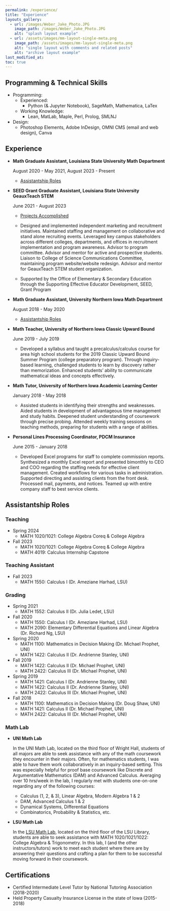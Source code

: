 ```yaml
---
permalink: /experience/
title: "Experience"
layouts_gallery:
  - url: /images/Weber_Jake_Photo.JPG
    image_path: /images/Weber_Jake_Photo.JPG
    alt: "splash layout example"
  - url: /assets/images/mm-layout-single-meta.png
    image_path: /assets/images/mm-layout-single-meta.png
    alt: "single layout with comments and related posts"
    alt: "archive layout example"
last_modified_at: 
toc: true
---
```


## Programming & Technical Skills

- Programming:
    - Experienced:
        - Python (& Jupyter Notebook), SageMath, Mathematica, LaTex
    - Working Knowledge:
        - Lean, MatLab, Maple, Perl, Prolog, SMLNJ
- Design:
    - Photoshop Elements, Adobe InDesign, OMNI CMS (email and web design), Canva

## Experience

- **Math Graduate Assistant, Louisiana State University Math Department**

    <i class="fa fa-calendar fa-fw w3-margin-right"></i> August 2020 - May 2021, August 2023 - Present

    - [Assistantship Roles](#assistantship-roles)

- **SEED Grant Graduate Assistant, Louisiana State University GeauxTeach STEM**
        
    <i class="fa fa-calendar fa-fw w3-margin-right"></i> June 2021 - August 2023

    - [Projects Accomplished](/projects/#lsu-geauxteach-stem)

    - Designed and implemented independent marketing and recruitment initiatives. Maintained staffing and management on collaborative and stand alone recruiting events. Leveraged key campus stakeholders across different colleges, departments, and offices in recruitment implementation and program awareness. Advisor to program committee. Advisor and mentor for active and prospective students. Liaison to College of Science Communications Committee, maintaining program website/website redesign. Advisor and mentor for GeauxTeach STEM student organization.

    - Supported by the Office of Elementary & Secondary Education through the Supporting Effective Educator Development, SEED, Grant Program

- **Math Graduate Assistant, University Northern Iowa Math Department**   

    <i class="fa fa-calendar fa-fw w3-margin-right"></i> August 2018 - May 2020

    - [Assistantship Roles](#assistantship-roles)

- **Math Teacher, University of Northern Iowa Classic Upward Bound**

    <i class="fa fa-calendar fa-fw w3-margin-right"></i> June 2019 - July 2019

    - Developed a syllabus and taught a precalculus/calculus course for area high school students for the 2019 Classic Upward Bound Summer Program (college preparatory program). Through inquiry-based learning, challenged students to learn by discovery rather than memorization. Enhanced students’ ability to communicate mathematical ideas and concepts effectively.

- **Math Tutor, University of Northern Iowa Academic Learning Center**

    <i class="fa fa-calendar fa-fw w3-margin-right"></i> January 2018 - May 2018

    - Assisted students in identifying their strengths and weaknesses. Aided students in development of advantageous time management and study habits. Deepened student understanding of coursework through precise probing. Attended weekly training sessions on teaching methods, preparing for students with a range of abilities.

- **Personal Lines Processing Coordinator, PDCM Insurance**

    <i class="fa fa-calendar fa-fw w3-margin-right"></i> June 2015 - January 2018

    - Developed Excel programs for staff to complete commission reports. Synthesized a monthly Excel report and presented bimonthly to CEO and COO regarding the staffing needs for effective client management. Created workflows for various tasks in administration. Supported directing and assisting clients from the front desk. Processed mail, payments, and notices. Teamed up with entire company staff to best service clients.

## Assistantship Roles

### Teaching
- Spring 2024
    - MATH 1020/1021: College Algebra Coreq & College Algebra
- Fall 2023
    - MATH 1020/1021: College Algebra Coreq & College Algebra
    - MATH 4019: Calculus Internship Capstone

### Teaching Assistant
- Fall 2023
    - MATH 1550: Calculus I (Dr. Ameziane Harhad, LSU)

### Grading
- Spring 2021
    - MATH 1552: Calculus II (Dr. Julia Ledet, LSU)
- Fall 2020
    - MATH 1550: Calculus I (Dr. Ameziane Harhad, LSU)
    - MATH 2090: Elementary Differential Equations and Linear Algebra (Dr. Richard Ng, LSU)
- Spring 2020
    - MATH 1100: Mathematics in Decision Making (Dr. Michael Prophet, UNI)
    - MATH 1422: Calculus II (Dr. Andrienne Stanley, UNI)
- Fall 2019
    - MATH 1422: Calculus II (Dr. Michael Prophet, UNI)
    - MATH 2422: Calculus III (Dr. Michael Prophet, UNI)
- Spring 2019
    - MATH 1421: Calculus I (Dr. Andrienne Stanley, UNI)
    - MATH 1422: Calculus II (Dr. Andrienne Stanley, UNI)
    - MATH 2422: Calculus III (Dr. Michael Prophet, UNI)
- Fall 2018
    - MATH 1100: Mathematics in Decision Making (Dr. Doug Shaw, UNI)
    - MATH 1421: Calculus II (Dr. Michael Prophet, UNI)
    - MATH 2422: Calculus III (Dr. Michael Prophet, UNI)
      
### Math Lab

- **UNI Math Lab**

    In the UNI Math Lab, located on the third floor of Wright Hall, students of all majors are able to seek assistance with any of the math coursework they encounter in their majors. Often, for mathematics students, I was able to have them work collaboratively in an inquiry-based setting. This was especially helpful for proof base coursework like Discrete and Argumentative Mathematics (DAM) and Advanced Calculus. Averaging over 10 hrs/week in the lab, I regularly met with students one-on-one regarding any of the following courses: 
    - Calculus (1, 2, & 3), Linear Algebra, Modern Algebra 1 & 2
    - DAM, Advanced Calculus 1 & 2
    - Dynamical Systems, Differential Equations
    - Combinatorics, Probability & Statistics, etc.


- **LSU Math Lab**
    
    In the [LSU Math Lab](https://www.math.lsu.edu/precalcprogram/lsumathlab), located on the third floor of the LSU Library, students are able to seek assistance with MATH 1020/1021/1022: College Algebra & Trigonometry. In this lab, I (and the other instructors/tutors) work to meet each student where there are by answering their questions and crafting a plan for them to be successful moving forward in their coursework.

## Certifications

- Certified Intermediate Level Tutor by National Tutoring Association (2018-2020)
- Held Property Casualty Insurance License in the state of Iowa (2015-2018)